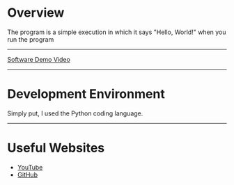 # Overview

The program is a simple execution in which it says "Hello, World!" when you run the program

-------------------------------------------------------------------------------------

[Software Demo Video](https://www.youtube.com/watch?v=1RPyvLV4mY8)

-------------------------------------------------------------------------------------

# Development Environment

Simply put, I used the Python coding language.

-------------------------------------------------------------------------------------

# Useful Websites

* [YouTube](https://studio.youtube.com/channel/UCI53FosphJUV7fPZRaak6mg/videos/upload?filter=%5B%5D&sort=%7B%22columnType%22%3A%22date%22%2C%22sortOrder%22%3A%22DESCENDING%22%7D)
* [GitHub](https://github.com/jaredmwolff/cse310)
